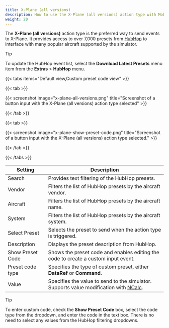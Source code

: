 ```yaml
---
title: X-Plane (all versions)
description: How to use the X-Plane (all versions) action type with MobiFlight.
weight: 20
---
```


The **X-Plane (all versions)** action type is the preferred way to send events to X-Plane. It provides access to over 7,000 presets from [HubHop](https://www.hubhop.com/) to interface with many popular aircraft supported by the simulator.

> [!TIP]
> To update the HubHop event list, select the **Download Latest Presets** menu item from the **Extras** > **HubHop** menu.

{{< tabs items="Default view,Custom preset code view" >}}

{{< tab >}}

{{< screenshot image="x-plane-all-versions.png" title="Screenshot of a button input with the X-Plane (all versions) action type selected" >}}

{{< /tab >}}

{{< tab >}}

{{< screenshot image="x-plane-show-preset-code.png" title="Screenshot of a button input with the X-Plane (all versions) action type selected." >}}

{{< /tab >}}

{{< /tabs >}}

| Setting          | Description                                                                                                                   |
| ---------------- | ----------------------------------------------------------------------------------------------------------------------------- |
| Search           | Provides text filtering of the HubHop presets.                                                                                |
| Vendor           | Filters the list of HubHop presets by the aircraft vendor.                                                                    |
| Aircraft         | Filters the list of HubHop presets by the aircraft name.                                                                      |
| System           | Filters the list of HubHop presets by the aircraft system.                                                                    |
| Select Preset    | Selects the preset to send when the action type is triggered.                                                                 |
| Description      | Displays the preset description from HubHop.                                                                                  |
| Show Preset Code | Shows the preset code and enables editing the code to create a custom input event.                                            |
| Preset code type | Specifies the type of custom preset, either **DataRef** or **Command**.                                                       |
| Value            | Specifies the value to send to the simulator. Supports value modification with [NCalc](/guides/modifying-values-with-ncalc/). |

> [!TIP]
> To enter custom code, check the **Show Preset Code** box, select the code type from the dropdown, and enter the code in the text box. There is no need to select any values from the HubHop filtering dropdowns.
